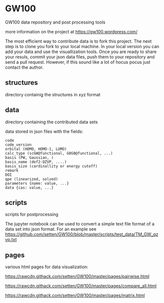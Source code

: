 # GW100
GW100 data repository and post processing tools

more information on the project at https://gw100.wordpress.com/

The most efficient way to contribute data is to fork this project. The next step is to clone you fork to your local machine. In your local version you can add your data and use the visuallization tools. Once you are ready to share your resuls, commit your json data files, push them to your repository and send a pull request. However, if this sound like a lot of hocus pocus just contact the author.

structures
----------
directory containig the structures in xyz format

data
----
directory containing the contributed data sets

data stored in json files with the fields:
```
code 
code_version
orbital (HOMO, HOMO-1, LUMO)
calc_type (scGW@functional, G0G0@functional, ...)
basis (PW, Gaussian, )
basis_name (def2-QZVP, ....)
basis_size (cardinallity or energy cutoff)
remark
DOI
qpe (linearized, solved)
parameters {name: value, ...}
data {cas: value, ...}
```

scripts
-------
scripts for postprocessing

The jupyter notebook can be used to convert a simple text file format of a data set into json format. For an example see
https://github.com/setten/GW100/blob/master/scripts/test_data/TM_GW_qzvp.txt

pages
-----
various html pages for data visualization:

https://rawcdn.githack.com/setten/GW100/master/pages/pairwise.html

https://rawcdn.githack.com/setten/GW100/master/pages/compare_all.html

https://rawcdn.githack.com/setten/GW100/master/pages/matrix.html
